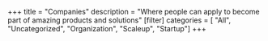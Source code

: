 +++
title = "Companies"
description = "Where people can apply to become part of amazing products and solutions"
[filter]
    categories = [
        "All",
        "Uncategorized",
        "Organization",
        "Scaleup",
        "Startup"] 
+++